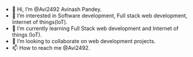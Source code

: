- 👋 Hi, I’m @Avi2492 Avinash Pandey.
- 👀 I’m interested in Software development, Full stack web development, Internet of things(IoT).
- 🌱 I’m currently learning Full Stack web development and Internet of things (IoT).
- 💞️ I’m looking to collaborate on web development projects.
- 📫 How to reach me @Avi2492.

<!---
Avi2492/Avi2492 is a ✨ special ✨ repository because its `README.md` (this file) appears on your GitHub profile.
You can click the Preview link to take a look at your changes.
--->
